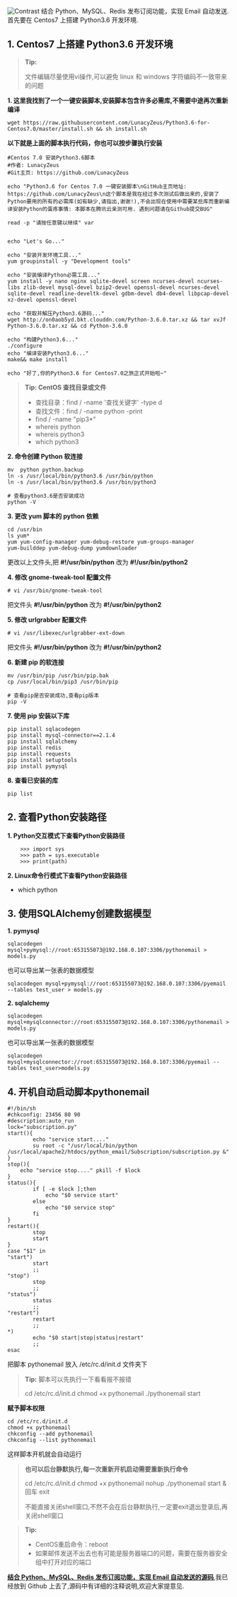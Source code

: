 ![Contrast](http://upload-images.jianshu.io/upload_images/6171922-b9f0e2cc255018ee.png?imageMogr2/auto-orient/strip%7CimageView2/2/w/1240)
结合 Python、MySQL、Redis 发布订阅功能，实现 Email 自动发送.首先要在 Centos7 上搭建 Python3.6 开发环境.
## 1. Centos7 上搭建 Python3.6 开发环境
> **Tip:**
>
> 文件编辑尽量使用vi操作,可以避免 linux 和 windows 字符编码不一致带来的问题

**1. 这里我找到了一个一键安装脚本,安装脚本包含许多必需库,不需要中途再次重新编译**

```
wget https://raw.githubusercontent.com/LunacyZeus/Python3.6-for-Centos7.0/master/install.sh && sh install.sh
```
**以下就是上面的脚本执行代码，你也可以按步骤执行安装**
```
#Centos 7.0 安装Python3.6脚本
#作者: LunacyZeus
#Git主页: https://github.com/LunacyZeus

echo "Python3.6 for Centos 7.0 一键安装脚本\nGitHub主页地址: https://github.com/LunacyZeus\n这个脚本是我在经过多次测试后做出来的,安装了Python要用的所有的必需库(如有缺少,请指出,谢谢!),不会出现在使用中需要某些库而重新编译安装Python的蛋疼事情: 本脚本在腾讯云亲测可用. 遇到问题请在Github提交BUG"

read -p "请按任意键以继续" var


echo "Let's Go..."

echo "安装开发环境工具..."
yum groupinstall -y "Development tools"

echo "安装编译Python必需工具..."
yum install -y nano nginx sqlite-devel screen ncurses-devel ncurses-libs zlib-devel mysql-devel bzip2-devel openssl-devel ncurses-devel sqlite-devel readline-develtk-devel gdbm-devel db4-devel libpcap-devel xz-devel openssl-devel

echo "获取并解压Python3.6源码..."
wget http://on0aob5yd.bkt.clouddn.com/Python-3.6.0.tar.xz && tar xvJf Python-3.6.0.tar.xz && cd Python-3.6.0

echo "构建Python3.6..."
./configure
echo "编译安装Python3.6..."
make&& make install

echo "好了,你的Python3.6 for Centos7.0之旅正式开始啦~"
```
> **Tip: CentOS 查找目录或文件**
> - 查找目录：find / -name '查找关键字' -type d
> - 查找文件：find / -name python -print
> - find / -name "pip3*"
> - whereis python
> - whereis python3
> - which python3

**2. 命令创建 Python 软连接**

```
mv  python python.backup
ln -s /usr/local/bin/python3.6 /usr/bin/python
ln -s /usr/local/bin/python3.6 /usr/bin/python3

# 查看python3.6是否安装成功
python -V
```

**3. 更改 yum 脚本的 python 依赖**

```
cd /usr/bin
ls yum*
yum yum-config-manager yum-debug-restore yum-groups-manager
yum-builddep yum-debug-dump yumdownloader
```

更改以上文件头,把 **#!/usr/bin/python** 改为 **#!/usr/bin/python2**

**4. 修改 gnome-tweak-tool 配置文件**

```
# vi /usr/bin/gnome-tweak-tool
```

把文件头 **#!/usr/bin/python** 改为 **#!/usr/bin/python2**

**5. 修改 urlgrabber 配置文件**

```
# vi /usr/libexec/urlgrabber-ext-down
```

把文件头 **#!/usr/bin/python** 改为 **#!/usr/bin/python2**

**6. 新建 pip 的软连接**
```
mv /usr/bin/pip /usr/bin/pip.bak
cp /usr/local/bin/pip3 /usr/bin/pip

# 查看pip是否安装成功,查看pip版本
pip -V
```

**7. 使用 pip 安装以下库**

```
pip install sqlacodegen
pip install mysql-connector==2.1.4
pip install sqlalchemy
pip install redis
pip install requests
pip install setuptools
pip install pymysql
```
**8. 查看已安装的库**
```
pip list
```

## 2. 查看Python安装路径
**1. Python交互模式下查看Python安装路径**
```
    >>> import sys
    >>> path = sys.executable
    >>> print(path)
```

**2. Linux命令行模式下查看Python安装路径**
* which python

## 3. 使用SQLAlchemy创建数据模型
**1. pymysql**
```
sqlacodegen mysql+pymysql://root:653155073@192.168.0.107:3306/pythonemail > models.py
```
也可以导出某一张表的数据模型

```
sqlacodegen mysql+pymysql://root:653155073@192.168.0.107:3306/pyemail --tables test_user > models.py
```


**2. sqlalchemy**

```
sqlacodegen mysql+mysqlconnector://root:653155073@192.168.0.107:3306/pythonemail > models.py
```
也可以导出某一张表的数据模型
```
sqlacodegen mysql+mysqlconnector://root:653155073@192.168.0.107:3306/pyemail --tables test_user>models.py
```
## 4. 开机自动启动脚本pythonemail

```
#!/bin/sh
#chkconfig: 23456 80 90
#description:auto_run
lock="subscription.py"
start(){
        echo "service start...."
        su root -c "/usr/local/bin/python /usr/local/apache2/htdocs/python_email/Subscription/subscription.py &"
}
stop(){
    echo "service stop...." pkill -f $lock
}
status(){
        if [ -e $lock ];then
            echo "$0 service start"
        else
            echo "$0 service stop"
        fi
}
restart(){
        stop
        start
}
case "$1" in
"start")
        start
        ;;
"stop")
        stop
        ;;
"status")
        status
        ;;
"restart")
        restart
        ;;
*)
        echo "$0 start|stop|status|restart"
        ;;
esac
```
把脚本 pythonemail 放入 /etc/rc.d/init.d 文件夹下
> **Tip:**
> 脚本可以先执行一下看看报不报错
> 
> cd /etc/rc.d/init.d
> chmod +x pythonemail
> ./pythonemail start


**赋予脚本权限**
```
cd /etc/rc.d/init.d
chmod +x pythonemail
chkconfig --add pythonemail
chkconfig --list pythonemail
```
这样脚本开机就会自动运行

> **也可以后台静默执行,每一次重新开机启动需要重新执行命令**
> 
> cd /etc/rc.d/init.d
> chmod +x pythonemail
> nohup ./pythonemail start &
> 回车
> exit
> 
> 不能直接关闭shell窗口,不然不会在后台静默执行,一定要exit退出登录后,再关闭shell窗口

> **Tip:**
> - CentOS重启命令：reboot
> - 如果邮件发送不出去也有可能是服务器端口的问题，需要在服务器安全组中打开对应的端口

[**结合 Python、MySQL、Redis 发布订阅功能，实现 Email 自动发送的源码**](https://github.com/longhuicode/Email-is-automatically-sent),我已经放到 Github 上去了,源码中有详细的注释说明,欢迎大家提意见.